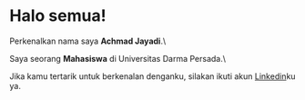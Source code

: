 # Halo semua! 

Perkenalkan nama saya **Achmad Jayadi**.\

Saya seorang **Mahasiswa** di Universitas Darma Persada.\

Jika kamu tertarik untuk berkenalan denganku, silakan ikuti akun [Linkedin](https://www.linkedin.com/in/achmadjayadi/)ku ya.
